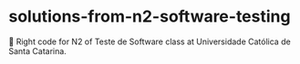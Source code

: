 # solutions-from-n2-software-testing
🧪 Right code for N2 of Teste de Software class at Universidade Católica de Santa Catarina.
